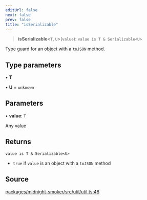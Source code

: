 ```yaml
---
editUrl: false
next: false
prev: false
title: "isSerializable"
---
```


> **isSerializable**\<`T`, `U`\>(`value`): `value is T & Serializable<U>`

Type guard for an object with a `toJSON` method.

## Type parameters

• **T**

• **U** = `unknown`

## Parameters

• **value**: `T`

Any value

## Returns

`value is T & Serializable<U>`

- `true` if `value` is an object with a `toJSON` method

## Source

[packages/midnight-smoker/src/util/util.ts:48](https://github.com/boneskull/midnight-smoker/blob/417858b/packages/midnight-smoker/src/util/util.ts#L48)
